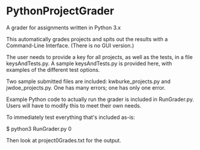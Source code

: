 # PythonProjectGrader
A grader for assignments written in Python 3.x

This automatically grades projects and spits out the results with a Command-Line Interface.  (There is no GUI version.)

The user needs to provide a key for all projects, as well as the tests, in a file keysAndTests.py.  A sample keysAndTests.py is provided here, with examples of the different test options.

Two sample submitted files are included: kwburke_projects.py and jwdoe_projects.py.  One has many errors; one has only one error.

Example Python code to actually run the grader is included in RunGrader.py.  Users will have to modify this to meet their own needs.

To immediately test everything that's included as-is:

$ python3 RunGrader.py 0

Then look at project0Grades.txt for the output.

